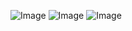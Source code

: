 ![Image](https://github.com/user-attachments/assets/93396409-8280-4d49-8e9e-cd8ca1e72283)
![Image](https://github.com/user-attachments/assets/6a7df383-946f-4243-a1a4-5be942e45253)
![Image](https://github.com/user-attachments/assets/3f7f4c26-a232-4e66-959c-dc0a559aa7bc)
